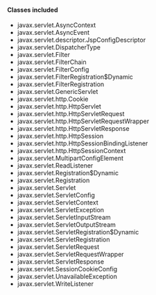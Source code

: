 #### Classes included
- javax.servlet.AsyncContext
- javax.servlet.AsyncEvent
- javax.servlet.descriptor.JspConfigDescriptor
- javax.servlet.DispatcherType
- javax.servlet.Filter
- javax.servlet.FilterChain
- javax.servlet.FilterConfig
- javax.servlet.FilterRegistration$Dynamic
- javax.servlet.FilterRegistration
- javax.servlet.GenericServlet
- javax.servlet.http.Cookie
- javax.servlet.http.HttpServlet
- javax.servlet.http.HttpServletRequest
- javax.servlet.http.HttpServletRequestWrapper
- javax.servlet.http.HttpServletResponse
- javax.servlet.http.HttpSession
- javax.servlet.http.HttpSessionBindingListener
- javax.servlet.http.HttpSessionContext
- javax.servlet.MultipartConfigElement
- javax.servlet.ReadListener
- javax.servlet.Registration$Dynamic
- javax.servlet.Registration
- javax.servlet.Servlet
- javax.servlet.ServletConfig
- javax.servlet.ServletContext
- javax.servlet.ServletException
- javax.servlet.ServletInputStream
- javax.servlet.ServletOutputStream
- javax.servlet.ServletRegistration$Dynamic
- javax.servlet.ServletRegistration
- javax.servlet.ServletRequest
- javax.servlet.ServletRequestWrapper
- javax.servlet.ServletResponse
- javax.servlet.SessionCookieConfig
- javax.servlet.UnavailableException
- javax.servlet.WriteListener
